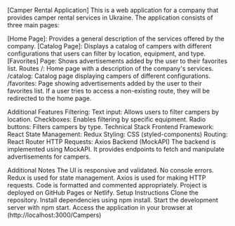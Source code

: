 [Camper Rental Application] This is a web application for a company that
provides camper rental services in Ukraine. The application consists of three
main pages:

[Home Page]: Provides a general description of the services offered by the
company. [Catalog Page]: Displays a catalog of campers with different
configurations that users can filter by location, equipment, and type.
[Favorites] Page: Shows advertisements added by the user to their favorites
list. Routes /: Home page with a description of the company's services.
/catalog: Catalog page displaying campers of different configurations.
/favorites: Page showing advertisements added by the user to their favorites
list. If a user tries to access a non-existing route, they will be redirected to
the home page.

Additional Features Filtering: Text input: Allows users to filter campers by
location. Checkboxes: Enables filtering by specific equipment. Radio buttons:
Filters campers by type. Technical Stack Frontend Framework: React State
Management: Redux Styling: CSS (styled-components) Routing: React Router HTTP
Requests: Axios Backend (MockAPI) The backend is implemented using MockAPI. It
provides endpoints to fetch and manipulate advertisements for campers.

Additional Notes The UI is responsive and validated. No console errors. Redux is
used for state management. Axios is used for making HTTP requests. Code is
formatted and commented appropriately. Project is deployed on GitHub Pages or
Netlify. Setup Instructions Clone the repository. Install dependencies using npm
install. Start the development server with npm start. Access the application in
your browser at (http://localhost:3000/Campers)

